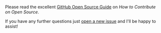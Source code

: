 Please read the excellent [GitHub Open Source Guide](https://opensource.guide/how-to-contribute/) on *How to Contribute on Open Source*.

If you have any further questions just [open a new issue](https://github.com/opencultureconsulting/oai-pmh2/issues/new) and I'll be happy to assist!
